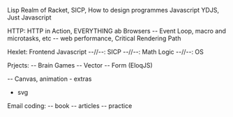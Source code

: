 Lisp Realm of Racket, SICP, How to design programmes
Javascript YDJS, Just Javascript

HTTP: HTTP in Action, EVERYTHING ab Browsers
-- Event Loop, macro and microtasks, etc
-- web performance, Critical Rendering Path

Hexlet: Frontend Javascript
--//--: SICP
--//--: Math Logic
--//--: OS


Prjects:
-- Brain Games
-- Vector
-- Form (EloqJS)

-- Canvas, animation - extras
  - svg
  
Email coding:
-- book
-- articles
-- practice




